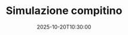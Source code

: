---
type: lecture
date: 2025-10-20T10:30:00
title: Simulazione compitino
lecture_type: Lezione
thumbnail: /static_files/presentations/lec.jpg
links:
hide_from_announcments: true
---